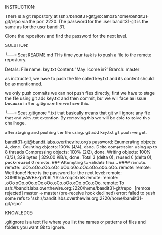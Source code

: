 INSTRUCTION:

There is a git repository at ssh://bandit31-git@localhost/home/bandit31-git/repo via the port 2220. The password for the user bandit31-git is the same as for the user bandit31.

Clone the repository and find the password for the next level.

SOLUTION:


└──╼ $cat README.md 
This time your task is to push a file to the remote repository.

Details:
    File name: key.txt
    Content: 'May I come in?'
    Branch: master


as instructed, we have to push the file called key.txt and its content should be as mentionned.

we only push commits we can not push files directly, first we have to stage the file using git add key.txt and then commit, but we will face an issue because in the .gitignore file we have this:

└──╼ $cat .gitignore 
*.txt
that basically means that git will ignore any file that end with .txt extention. By removing this we will be able to solve this challnege. 

after staging and pushing the file using:
git add key.txt
git push
we get:


bandit31-git@bandit.labs.overthewire.org's password: 
Enumerating objects: 4, done.
Counting objects: 100% (4/4), done.
Delta compression using up to 8 threads
Compressing objects: 100% (2/2), done.
Writing objects: 100% (3/3), 329 bytes | 329.00 KiB/s, done.
Total 3 (delta 0), reused 0 (delta 0), pack-reused 0
remote: ### Attempting to validate files... ####
remote: 
remote: .oOo.oOo.oOo.oOo.oOo.oOo.oOo.oOo.oOo.oOo.
remote: 
remote: Well done! Here is the password for the next level:
remote: 3O9RfhqyAlVBEZpVb6LYStshZoqoSx5K 
remote: 
remote: .oOo.oOo.oOo.oOo.oOo.oOo.oOo.oOo.oOo.oOo.
remote: 
To ssh://bandit.labs.overthewire.org:2220/home/bandit31-git/repo
 ! [remote rejected] master -> master (pre-receive hook declined)
error: failed to push some refs to 'ssh://bandit.labs.overthewire.org:2220/home/bandit31-git/repo'


KNOWLEDGE:

.gitignore is a text file where you list the names or patterns of files and folders you want Git to ignore.
